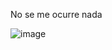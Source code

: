 No se me ocurre nada

![image](https://github.com/elVakera/Control-de-versions/assets/147045307/d98dd128-e7b7-4138-8b29-f7beab17ae73)
